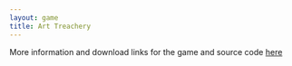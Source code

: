 ```yaml
---
layout: game
title: Art Treachery
---
```

More information and download links for the game and source code <a href="/art-treachery">here</a>
